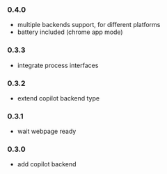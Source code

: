 ### 0.4.0

- multiple backends support, for different platforms
- battery included (chrome app mode)

### 0.3.3

- integrate process interfaces

### 0.3.2

- extend copilot backend type

### 0.3.1

- wait webpage ready

### 0.3.0

- add copilot backend
